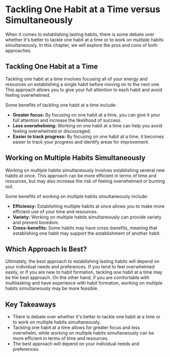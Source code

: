 Tackling One Habit at a Time versus Simultaneously
=============================================================

When it comes to establishing lasting habits, there is some debate over whether it's better to tackle one habit at a time or to work on multiple habits simultaneously. In this chapter, we will explore the pros and cons of both approaches.

Tackling One Habit at a Time
----------------------------

Tackling one habit at a time involves focusing all of your energy and resources on establishing a single habit before moving on to the next one. This approach allows you to give your full attention to each habit and avoid feeling overwhelmed.

Some benefits of tackling one habit at a time include:

* **Greater focus:** By focusing on one habit at a time, you can give it your full attention and increase the likelihood of success.
* **Less overwhelming:** Working on one habit at a time can help you avoid feeling overwhelmed or discouraged.
* **Easier to track progress:** By focusing on one habit at a time, it becomes easier to track your progress and identify areas for improvement.

Working on Multiple Habits Simultaneously
-----------------------------------------

Working on multiple habits simultaneously involves establishing several new habits at once. This approach can be more efficient in terms of time and resources, but may also increase the risk of feeling overwhelmed or burning out.

Some benefits of working on multiple habits simultaneously include:

* **Efficiency:** Establishing multiple habits at once allows you to make more efficient use of your time and resources.
* **Variety:** Working on multiple habits simultaneously can provide variety and prevent boredom.
* **Cross-benefits:** Some habits may have cross-benefits, meaning that establishing one habit may support the establishment of another habit.

Which Approach Is Best?
-----------------------

Ultimately, the best approach to establishing lasting habits will depend on your individual needs and preferences. If you tend to feel overwhelmed easily, or if you are new to habit formation, tackling one habit at a time may be the best approach. On the other hand, if you are comfortable with multitasking and have experience with habit formation, working on multiple habits simultaneously may be more feasible.

Key Takeaways
-------------

* There is debate over whether it's better to tackle one habit at a time or to work on multiple habits simultaneously.
* Tackling one habit at a time allows for greater focus and less overwhelm, while working on multiple habits simultaneously can be more efficient in terms of time and resources.
* The best approach will depend on your individual needs and preferences.
